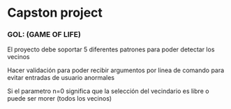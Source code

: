 # Capston project

### GOL: (GAME OF LIFE)

El proyecto debe soportar 5 diferentes patrones para poder detectar los vecinos

Hacer validación para poder recibir argumentos por linea de comando para evitar entradas de usuario anormales

Si el parametro n=0 significa que la selección del vecindario es libre o puede ser morer (todos los vecinos)
